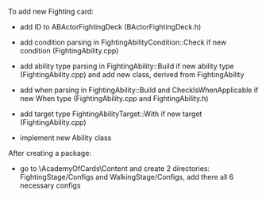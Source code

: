To add new Fighting card:

- add ID to ABActorFightingDeck (BActorFightingDeck.h)

- add condition parsing in FightingAbilityCondition::Check if new condition (FightingAbility.cpp)

- add ability type parsing in FightingAbility::Build if new ability type (FightingAbility.cpp) and add new class, derived from FightingAbility

- add when parsing in FightingAbility::Build and CheckIsWhenApplicable if new When type (FightingAbility.cpp and FightingAbility.h)

- add target type FightingAbilityTarget::With if new target (FightingAbility.cpp)

- implement new Ability class



After creating a package:

- go to <folder>\AcademyOfCards\Content and create 2 directories: FightingStage/Configs and WalkingStage/Configs, add there all 6 necessary configs